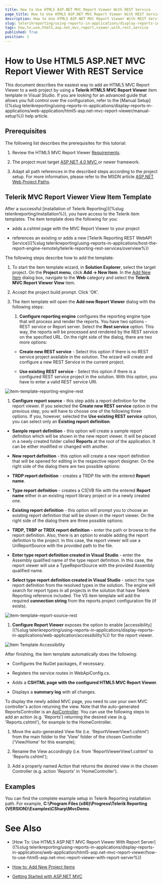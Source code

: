 ```yaml
---
title: How to Use HTML5 ASP.NET MVC Report Viewer With REST Service
page_title: How to Use HTML5 ASP.NET MVC Report Viewer With REST Service | for Telerik Reporting Documentation
description: How to Use HTML5 ASP.NET MVC Report Viewer With REST Service
slug: telerikreporting/using-reports-in-applications/display-reports-in-applications/web-application/html5-asp.net-mvc-report-viewer/how-to-use-html5-asp.net-mvc-report-viewer-with-rest-service
tags: how,to,use,html5,asp.net,mvc,report,viewer,with,rest,service
published: True
position: 1
---
```


# How to Use HTML5 ASP.NET MVC Report Viewer With REST Service



This document describes the easiest way to add an HTML5 MVC Report Viewer to a web project by using a         __Telerik HTML5 MVC Report Viewer__ item template in Visual Studio. If you are looking for an advanced guide that         allows you full control over the configuration, refer to the [Manual Setup]({%slug telerikreporting/using-reports-in-applications/display-reports-in-applications/web-application/html5-asp.net-mvc-report-viewer/manual-setup%}) help article.       

## Prerequisites

The following list describes the prerequisites for this tutorial:         

1. Review the HTML5 MVC Report Viewer [Requirements](0fe55701-1923-480a-b3a4-aee57c2840b8#RequirementsMVC).             

1. The project must target                [                ASP.NET 4.0 MVC              ](https://dotnet.microsoft.com/apps/aspnet/mvc)                or newer framework.             

1. Adapt all path references in the described steps according to the project setup.               For more information, please refer to the MSDN article                [ASP.NET Web Project Paths](https://docs.microsoft.com/en-us/previous-versions/ms178116(v=vs.140)).             

## Telerik MVC Report Viewer View Item Template

After a successful [installation of Telerik Reporting]({%slug telerikreporting/installation%}),            you have access to the Telerik item templates. The item template does the following for you:           

* adds a.cshtml page with the MVC Report Viewer to your project             

* references an existing or adds a new [Telerik Reporting REST WebAPI Service]({%slug telerikreporting/using-reports-in-applications/host-the-report-engine-remotely/telerik-reporting-rest-services/overview%})

The following steps describe how to add the template:         

1. To start the item template wizard, in __Solution Explorer__, select the target project. On the               __Project menu__, click __Add -> New Item__. In the                [Add New Item](https://msdn.microsoft.com/en-us/library/w0572c5b%28v=vs.100%29.aspx)                dialog box, navigate to the __Web__ category and select the __Telerik MVC Report Viewer View__ item.             

1. Accept the project build prompt. Click 'OK'.             

1. The item template will open the __Add new Report Viewer__ dialog with the following steps:             

   1. __Configure reporting engine__ configures the reporting engine type that will process and render the reports.                   You have two options - REST service or Report server. Select the __Rest service__ option. This way, the reports will be processed                   and rendered by the REST service on the specified URL.                 On the right side of the dialog, there are two more options:                 

   + __Create new REST service__ - Select this option if there is no REST service project available in the solution. The wizard will create                       and configure a new REST Service in the current project.                     

   + __Use existing REST service__ - Select this option if there is a configured REST service project in the solution.                        With this option, you have to enter a valid REST service URI.                       

  ![item-template-reporting-engine-rest](images/item-template-reporting-engine-rest.png)

   1. __Configure report source__ - this step adds a report definition for the report viewer. If you selected the                   __Create new REST service__ option in the previous step, you will have to choose one of the following three options.                   If you, however, selected the __Use existing REST service__ option, you can select only an __Existing report definition__.                 

   + __Sample report definition__ - this option will create a sample report definition which will be shown in the new                       report viewer. It will be placed in a newly created folder called __Reports__ at the root of the application. It can be either modified                       or changed with another.                     

   + __New report definition__ - this option will create a new report definition that will be opened for editing in                       the respective report designer. On the right side of the dialog there are two possible options:                     

   + __TRDP report definition__ - creates a TRDP file with the entered __Report name__.                         

   + __Type report definition__ - creates a CS|VB file with the entered __Report name__                         either in an existing report library project or in a newly created one.                         

   + __Existing report definition__ - this option will prompt you to choose an existing report definition that will                       be shown in the report viewer. On the right side of the dialog there are three possible options:                     

   + __TRDP, TRBP or TRDX report definition__ - enter the path or browse to the report definition. Also, there is                           an option to enable adding the report definition to the project. In this case, the report viewer will use a UriReportSource with                           the provided path to the file.                         

   + __Enter type report definition created in Visual Studio__ - enter the Assembly qualified name of the type                           report definition. In this case, the report viewer will use a TypeReportSource with the provided Assembly qualified name.                         

   + __Select type report definition created in Visual Studio__ - select the type report definition from the resolved                           types in the solution. The engine will search for report types in all projects in the solution that have Telerik Reporting reference                           included. The VS item template will add the required __connection string__ from the reports project configuration                           file (if exists).                           

  ![item-template-report-source-rest](images/item-template-report-source-rest.png)

   1. __Configure Report Viewer__ exposes the option to enable                   [accessibility]({%slug telerikreporting/using-reports-in-applications/display-reports-in-applications/web-application/accessibility%}) for the report viewer.                   

  ![Item Template Accessibility](images/item-template-accessibility.png)

After finishing, the item template automatically does the following:         

* Configures the NuGet packages, if necessary.             

* Registers the service routes in WebApiConfig.cs.             

* Adds a __CSHTML page with the configured HTML5 MVC Report Viewer__.             

* Displays a __summary log__ with all changes.             

To display the newly added MVC page, you need to use your own MVC controller's action returning the view. Note that the auto-generated            ReportsController is an             [ApiController](https://msdn.microsoft.com/en-us/library/system.web.http.apicontroller(v=vs.118).aspx).           You can use the following steps to add an action (e.g. 'Reports') returning the desired view (e.g. 'Reports.cshtml'),            for example to the HomeController.         

1. Move the auto-generated View file (i.e. 'ReportViewerView1.cshtml') from the main folder to the 'View' folder of the chosen Controller ('View/Home' for this example);             

1. Rename the View accordingly (i.e. from 'ReportViewerView1.cshtml' to 'Reports.cshtml');             

1. Add a properly named Action that returns the desired view in the chosen Controller (e.g. action 'Reports' in 'HomeController').             

## Examples

You can find the complete example setup in Telerik Reporting installation path. For example,           __C:\Program Files (x86)\Progress\Telerik Reporting {VERSION}\Examples\CSharp\MvcDemo__.         


# See Also

 

* [How To: Use HTML5 ASP.NET MVC Report Viewer With Report Server]({%slug telerikreporting/using-reports-in-applications/display-reports-in-applications/web-application/html5-asp.net-mvc-report-viewer/how-to-use-html5-asp.net-mvc-report-viewer-with-report-server%})

 

* [How to: Add New Project Items](https://msdn.microsoft.com/en-us/library/w0572c5b%28v=vs.100%29.aspx)

 

* [Getting Started with ASP.NET MVC](http://www.asp.net/mvc/overview/getting-started/introduction/getting-started)

